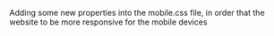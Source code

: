 Adding some new properties into the mobile.css file, in order that the website to be more responsive for the mobile devices 
